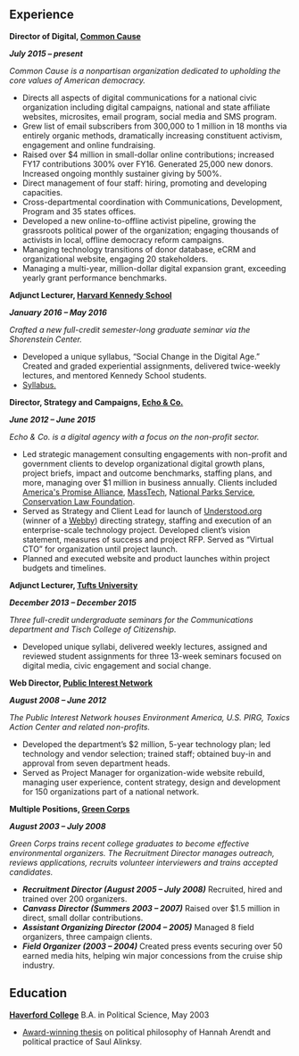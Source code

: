 ##  Experience
**Director of Digital, [Common Cause](http://www.commoncause.org)**

***July 2015 – present***

*Common Cause is a nonpartisan organization dedicated to upholding the core values of American democracy.*

- Directs all aspects of digital communications for a national civic organization including digital campaigns, national and state affiliate websites, microsites, email program, social media and SMS program.
- Grew list of email subscribers from 300,000 to 1 million in 18 months via entirely organic methods, dramatically increasing constituent activism, engagement and online fundraising. 
- Raised over $4 million in small-dollar online contributions; increased FY17 contributions 300% over FY16. Generated 25,000 new donors. Increased ongoing monthly sustainer giving by 500%.
- Direct management of four staff: hiring, promoting and developing capacities. 
- Cross-departmental coordination with Communications, Development, Program and 35 states offices.
- Developed a new online-to-offline activist pipeline, growing the grassroots political power of the organization; engaging thousands of activists in local, offline democracy reform campaigns.
- Managing technology transitions of donor database, eCRM and organizational website, engaging 20 stakeholders.
- Managing a multi-year, million-dollar digital expansion grant, exceeding yearly grant performance benchmarks.


 
**Adjunct Lecturer, [Harvard Kennedy School](http://www.hks.harvard.edu)**

***January 2016 – May 2016*** 

*Crafted a new full-credit semester-long graduate seminar via the Shorenstein Center.* 

- Developed a unique syllabus, “Social Change in the Digital Age.” Created and graded experiential assignments, delivered twice-weekly lectures, and mentored Kennedy School students. 
- [Syllabus.](https://sites.hks.harvard.edu/syllabus/DPI-658.pdf "DPI 658 Social Change in the Digital Age")


**Director, Strategy and Campaigns, [Echo & Co.](http://echo.co)**

***June 2012 – June 2015*** 

*Echo & Co. is a digital agency with a focus on the non-profit sector.*  

- Led strategic management consulting engagements with non-profit and government clients to develop organizational digital growth plans, project briefs, impact and outcome benchmarks, staffing plans, and more, managing over $1 million in business annually. Clients included [America's Promise Alliance](https://www.americaspromise.org/), [MassTech](http://masstech.org/), N[ational Parks Service](https://www.nps.gov/index.htm), [Conservation Law Foundation](https://www.clf.org/).  
- Served as Strategy and Client Lead for launch of [Understood.org](https://www.understood.org/en) (winner of a [Webby](https://www.webbyawards.com/winners/2017/websites/general-website/familyparenting/understoodorg/)) directing strategy, staffing and execution of an enterprise-scale technology project. Developed client’s vision statement, measures of success and project RFP. Served as “Virtual CTO” for organization until project launch. 
- Planned and executed website and product launches within project budgets and timelines.
 
**Adjunct Lecturer, [Tufts University](http://www.tufts.edu)**

***December 2013 – December 2015*** 

*Three full-credit undergraduate seminars for the Communications department and Tisch College of Citizenship.* 

- Developed unique syllabi, delivered weekly lectures, assigned and reviewed student assignments for three 13-week seminars focused on digital media, civic engagement and social change.
 

**Web Director, [Public Interest Network](http://publicinterestgrfx.org/)**

***August 2008 – June 2012***  

*The Public Interest Network houses Environment America, U.S. PIRG, Toxics Action Center and related non-profits.*  

- Developed the department’s $2 million, 5-year technology plan; led technology and vendor selection; trained staff; obtained buy-in and approval from seven department heads.
- Served as Project Manager for organization-wide website rebuild, managing user experience, content strategy, design and development for 150 organizations part of a national network.
 
**Multiple Positions, [Green Corps](http://www.greencorps.org)**

***August 2003 – July 2008*** 

*Green Corps trains recent college graduates to become effective environmental organizers. The Recruitment Director manages outreach, reviews applications, recruits volunteer interviewers and trains accepted candidates.*  

- ***Recruitment Director (August 2005 – July 2008)*** Recruited, hired and trained over 200 organizers. 
- ***Canvass Director (Summers 2003 – 2007)*** Raised over $1.5 million in direct, small dollar contributions. 
- ***Assistant Organizing Director (2004 – 2005)*** Managed 8 field organizers, three campaign clients.  
- ***Field Organizer (2003 – 2004)*** Created press events securing over 50 earned media hits, helping win major concessions from the cruise ship industry.

##  Education

**[Haverford College](https://www.haverford.edu/)** B.A. in Political Science, May 2003

- [Award-winning thesis](https://scholarship.tricolib.brynmawr.edu/bitstream/handle/10066/732/2003LittlewoodJ.pdf) on political philosophy of Hannah Arendt and political practice of Saul Alinksy.
